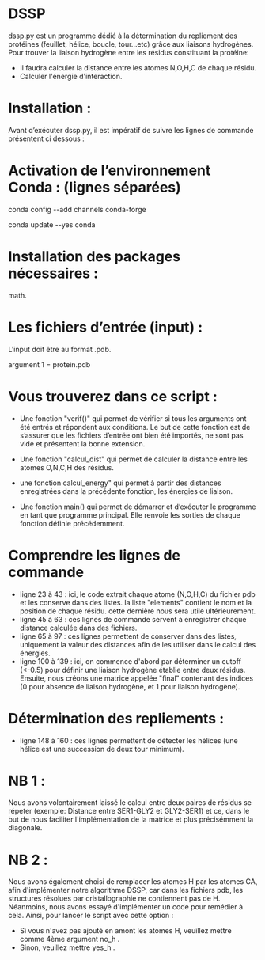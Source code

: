# DSSP
dssp.py est un programme dédié à la détermination du repliement des protéines (feuillet, hélice, boucle, tour...etc) grâce aux liaisons hydrogènes.
Pour trouver la liaison hydrogène entre les résidus constituant la protéine:

- Il faudra calculer la distance entre les atomes N,O,H,C de chaque résidu.
- Calculer l'énergie d'interaction.

# Installation :

Avant d’exécuter dssp.py, il est impératif de suivre les lignes de commande présentent ci dessous : 

# Activation de l’environnement Conda : (lignes séparées)

conda config --add channels conda-forge

conda update --yes conda

# Installation des packages nécessaires : 
math.

# Les fichiers d’entrée (input) : 

L'input doit être au format .pdb.

argument 1 = protein.pdb

# Vous trouverez dans ce script :

- Une fonction "verif()"  qui permet de vérifier si tous les arguments ont été entrés et répondent aux conditions. Le but de cette fonction est de s’assurer que les fichiers d’entrée ont bien été importés, ne sont pas vide et présentent la bonne extension.

- Une fonction "calcul_dist" qui permet de calculer la distance entre les atomes O,N,C,H des résidus.

- une fonction calcul_energy" qui permet à partir des distances enregistrées dans la précédente fonction, les énergies de liaison.

- Une fonction main() qui permet de démarrer et d’exécuter le programme en tant que programme principal. Elle renvoie les sorties de chaque fonction définie précédemment.
		
# Comprendre les lignes de commande
- ligne 23 à 43 : ici, le code extrait chaque atome (N,O,H,C) du fichier pdb et les conserve dans des listes. la liste "elements" contient le nom et la position de chaque résidu. cette dernière nous sera utile ultérieurement.
- ligne 45 à 63 : ces lignes de commande servent à enregistrer chaque distance calculée dans des fichiers.
- ligne 65 à 97 : ces lignes permettent de conserver dans des listes, uniquement la valeur des distances afin de les utiliser dans le calcul des énergies.
- ligne 100 à 139 : ici, on commence d'abord par déterminer un cutoff (<-0.5) pour définir une liaison hydrogène établie entre deux résidus. Ensuite, nous créons une matrice appelée "final" contenant des indices (0 pour absence de liaison hydrogène, et 1 pour liaison hydrogène).

# Détermination des repliements : 

- ligne 148 à 160 : ces lignes permettent de détecter les hélices (une hélice est une succession de deux tour minimum).

# NB 1 : 
Nous avons volontairement laissé le calcul entre deux paires de résidus se répeter (exemple: Distance entre SER1-GLY2 et GLY2-SER1) et ce, dans le but de nous faciliter l'implémentation de la matrice et plus précisémment la diagonale.
# NB 2 :
Nous avons également choisi de remplacer les atomes H par les atomes CA, afin d'implémenter notre algorithme DSSP, car dans les fichiers pdb, les structures résolues par cristallographie ne contiennent pas de H. Néanmoins, nous avons essayé d'implémenter un code pour remédier à cela. Ainsi, pour lancer le script avec cette option :
- Si vous n'avez pas ajouté en amont les atomes H, veuillez mettre comme 4ème argument no_h .
- Sinon, veuillez mettre yes_h .
